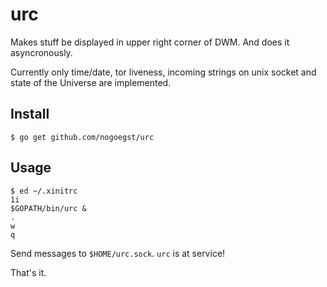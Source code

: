urc
===========
Makes stuff be displayed in upper right corner of DWM.
And does it asyncronously.

Currently only time/date, tor liveness, incoming strings on unix socket and state of the Universe are implemented.

Install
-------
```
$ go get github.com/nogoegst/urc
```

Usage
-----
```
$ ed ~/.xinitrc
1i
$GOPATH/bin/urc &
.
w
q
```

Send messages to `$HOME/urc.sock`. `urc` is at service!

That's it.
